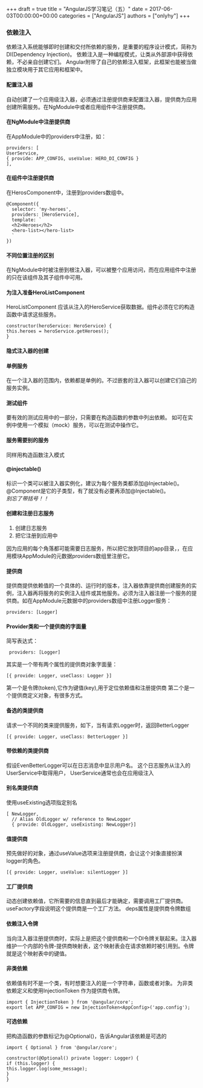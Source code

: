 +++
draft = true
title = "AngularJS学习笔记（五）"
date = 2017-06-03T00:00:00+00:00
categories = ["AngularJS"]
authors = ["onlyhy"]
+++
### 依赖注入  
   依赖注入系统能够即时创建和交付所依赖的服务，是重要的程序设计模式，简称为DI(Dependency Injection)。
   依赖注入是一种编程模式，让类从外部源中获得依赖，不必亲自创建它们。
   Angular附带了自己的依赖注入框架，此框架也能被当做独立模块用于其它应用和框架中。

#### 配置注入器
   自动创建了一个应用级注入器，必须通过注册提供商来配置注入器，提供商为应用创建所需服务。在NgModule中或者应用组件中注册提供商。

#### 在NgModule中注册提供商  
   在AppModule中的providers中注册，如：

    providers: [
    UserService,
    { provide: APP_CONFIG, useValue: HERO_DI_CONFIG }
    ],

#### 在组件中注册提供商  
   在HerosComponent中，注册到providers数组中。  

    @Component({
      selector: 'my-heroes',
      providers: [HeroService],
      template: `
      <h2>Heroes</h2>
      <hero-list></hero-list>
      `
    })

#### 不同位置注册的区别
   在NgModule中时被注册到根注入器，可以被整个应用访问，而在应用组件中注册的只在该组件及其子组件中可用。

#### 为注入准备HeroListComponent  
   HeroListComponent 应该从注入的HeroService获取数据。组件必须在它的构造函数中请求这些服务。

    constructor(heroService: HeroService) {
    this.heroes = heroService.getHeroes();
    }

   
#### 隐式注入器的创建  

#### 单例服务  
   在一个注入器的范围内，依赖都是单例的。不过嵌套的注入器可以创建它们自己的服务实例。  

#### 测试组件  
   要有效的测试应用中的一部分，只需要在构造函数的参数中列出依赖。
   如可在实例中使用一个模拟（mock）服务，可以在测试中操作它。  

#### 服务需要别的服务  
   同样用构造函数注入模式  

#### @injectable()  
   标识一个类可以被注入器实例化，建议为每个服务类都添加@Injectable()。
@Component是它的子类型，有了就没有必要再添加@Injectable()。   
   *别忘了带括号！！*

#### 创建和注册日志服务  
   1. 创建日志服务
   2. 把它注册到应用中 
   
   因为应用的每个角落都可能需要日志服务，所以把它放到项目的app目录，，在应用模块AppModule的元数据providers数组里注册它。

#### 提供商  
   提供商提供依赖值的一个具体的、运行时的版本，注入器依靠提供商创建服务的实例，注入器再将服务的实例注入组件或其他服务。必须为注入器注册一个服务的提供商。如在AppModule元数据中的providers数组中注册Logger服务：

    providers: [Logger]

#### Provider类和一个提供商的字面量  
   简写表达式：

     providers: [Logger]

   其实是一个带有两个属性的提供商对象字面量：

    [{ provide: Logger, useClass: Logger }]

   第一个是令牌(token),它作为键值(key),用于定位依赖值和注册提供商
   第二个是一个提供商定义对象，有很多方式。

#### 备选的类提供商
   请求一个不同的类来提供服务，如下，当有请求Logger时，返回BetterLogger

    [{ provide: Logger, useClass: BetterLogger }]

#### 带依赖的类提供商  
   假设EvenBetterLogger可以在日志消息中显示用户名。 这个日志服务从注入的UserService中取得用户， UserService通常也会在应用级注入

#### 别名类提供商  
   使用useExisting选项指定别名  

    [ NewLogger,
      // Alias OldLogger w/ reference to NewLogger
      { provide: OldLogger, useExisting: NewLogger}]  

#### 值提供商
   预先做好的对象，通过useValue选项来注册提供商，会让这个对象直接扮演logger的角色。

    [{ provide: Logger, useValue: silentLogger }]

#### 工厂提供商  
   动态创建依赖值，它所需要的信息直到最后才能确定，需要调用工厂提供商。
   useFactory字段说明这个提供商是一个工厂方法。
   deps属性是提供商令牌数组

#### 依赖注入令牌  
   当向注入器注册提供商时，实际上是把这个提供商和一个DI令牌关联起来。注入器维护一个内部的令牌-提供商映射表，这个映射表会在请求依赖时被引用到。令牌就是这个映射表中的键值。

#### 非类依赖  
   依赖值有时不是一个类，有时想要注入的是一个字符串，函数或者对象。
   为非类依赖定义和使用InjectionToken 作为提供商令牌。  

    import { InjectionToken } from '@angular/core';
    export let APP_CONFIG = new InjectionToken<AppConfig>('app.config');  

#### 可选依赖  
   把构造函数的参数标记为@Optional()，告诉Angular该依赖是可选的

    import { Optional } from '@angular/core';

    constructor(@Optional() private logger: Logger) {
    if (this.logger) {
    this.logger.log(some_message);
    }
    }  

  
    

    


